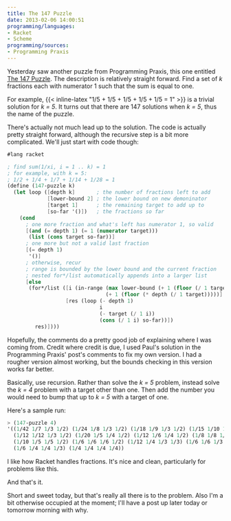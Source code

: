```yaml
---
title: The 147 Puzzle
date: 2013-02-06 14:00:51
programming/languages:
- Racket
- Scheme
programming/sources:
- Programming Praxis
---
```

Yesterday saw another puzzle from Programming Praxis, this one entitled <a href="http://programmingpraxis.com/2013/02/05/the-147-puzzle/" title="The 147 Puzzle">The 147 Puzzle</a>. The description is relatively straight forward. Find a set of *k* fractions each with numerator 1 such that the sum is equal to one.

For example, {{< inline-latex "1/5 + 1/5 + 1/5 + 1/5 + 1/5 = 1" >}} is a trivial solution for *k = 5*. It turns out that there are 147 solutions when *k = 5*, thus the name of the puzzle.

<!--more-->

There's actually not much lead up to the solution. The code is actually pretty straight forward, although the recursive step is a bit more complicated. We'll just start with code though:

```scheme
#lang racket

; find sum(1/xi, i = 1 .. k) = 1
; for example, with k = 5:
; 1/2 + 1/4 + 1/7 + 1/14 + 1/28 = 1
(define (147-puzzle k)
  (let loop ([depth k]       ; the number of fractions left to add
             [lower-bound 2] ; the lower bound on new demoninator
             [target 1]      ; the remaining target to add up to
             [so-far '()])   ; the fractions so far
    (cond
      ; one more fraction and what's left has numerator 1, so valid
      [(and (= depth 1) (= 1 (numerator target)))
       (list (cons target so-far))]
      ; one more but not a valid last fraction
      [(= depth 1)
       '()]
      ; otherwise, recur
      ; range is bounded by the lower bound and the current fraction
      ; nested for*/list automatically appends into a larger list
      [else
       (for*/list ([i (in-range (max lower-bound (+ 1 (floor (/ 1 target))))
                                (+ 1 (floor (* depth (/ 1 target)))))]
                   [res (loop (- depth 1) 
                              i 
                              (- target (/ 1 i)) 
                              (cons (/ 1 i) so-far))])
         res)])))
```

Hopefully, the comments do a pretty good job of explaining where I was coming from. Credit where credit is due, I used Paul's solution in the Programming Praxis' post's comments to fix my own version. I had a rougher version almost working, but the bounds checking in this version works far better. 

Basically, use recursion. Rather than solve the *k = 5* problem, instead solve the *k = 4* problem with a target other than one. Then add the number you would need to bump that up to *k = 5* with a target of one. 

Here's a sample run:

```scheme
> (147-puzzle 4)
'((1/42 1/7 1/3 1/2) (1/24 1/8 1/3 1/2) (1/18 1/9 1/3 1/2) (1/15 1/10 1/3 1/2)
  (1/12 1/12 1/3 1/2) (1/20 1/5 1/4 1/2) (1/12 1/6 1/4 1/2) (1/8 1/8 1/4 1/2)
  (1/10 1/5 1/5 1/2) (1/6 1/6 1/6 1/2) (1/12 1/4 1/3 1/3) (1/6 1/6 1/3 1/3)
  (1/6 1/4 1/4 1/3) (1/4 1/4 1/4 1/4))
```

I like how Racket handles fractions. It's nice and clean, particularly for problems like this.

And that's it.

Short and sweet today, but that's really all there is to the problem. Also I'm a bit otherwise occupied at the moment; I'll have a post up later today or tomorrow morning with why.